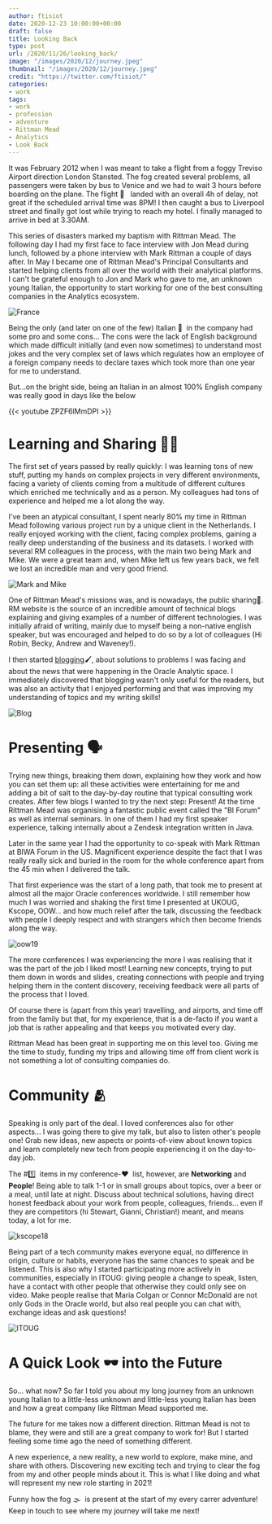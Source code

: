 ```yaml
---
author: ftisiot
date: 2020-12-23 10:00:00+00:00
draft: false
title: Looking Back
type: post
url: /2020/11/26/looking_back/
image: "/images/2020/12/journey.jpeg"
thumbnail: "/images/2020/12/journey.jpeg"
credit: "https://twitter.com/ftisiot/"
categories:
- work
tags:
- work
- profession
- adventure
- Rittman Mead
- Analytics
- Look Back
---
```


It was February 2012 when I was meant to take a flight from a foggy Treviso Airport direction London Stansted. The fog created several problems, all passengers were taken by bus to Venice and we had to wait 3 hours before boarding on the plane. The flight 🛬 &nbsp; landed with an overall 4h of delay, not great if the scheduled arrival time was 8PM! I then caught a bus to Liverpool street and finally got lost while trying to reach my hotel. I finally managed to arrive in bed at 3.30AM.

This series of disasters marked my baptism with Rittman Mead. The following day I had my first face to face interview with Jon Mead during lunch, followed by a phone interview with Mark Rittman a couple of days after. In May I became one of Rittman Mead's Principal Consultants and started helping clients from all over the world with their analytical platforms.
I can't be grateful enough to Jon and Mark who gave to me, an unknown young Italian, the opportunity to start working for one of the best consulting companies in the Analytics ecosystem.

![France](/images/2020/12/start_work_france.jpg)

Being the only (and later on one of the few) Italian 🤌&nbsp; in the company had some pro and some cons... The cons were the lack of English background which made difficult initially (and even now sometimes) to understand most jokes and the very complex set of laws which regulates how an employee of a foreign company needs to declare taxes which took more than one year for me to understand.

But...on the bright side, being an Italian in an almost 100% English company was really good in days like the below

{{< youtube ZPZF6lMmDPI >}}

# Learning and Sharing 👨‍💻

The first set of years passed by really quickly: I was learning tons of new stuff, putting my hands on complex projects in very different environments, facing a variety of clients coming from a multitude of different cultures which enriched me technically and as a person. My colleagues had tons of experience and helped me a lot along the way.

I've been an atypical consultant, I spent nearly 80% my time in Rittman Mead following various project run by a unique client in the Netherlands. I really enjoyed working with the client, facing complex problems, gaining a really deep understanding of the business and its datasets. I worked with several RM colleagues in the process, with the main two being Mark and Mike. We were a great team and, when Mike left us few years back, we felt we lost an incredible man and very good friend.

![Mark and Mike](/images/2020/12/mark_mike.jpeg)

One of Rittman Mead's missions was, and is nowadays, the public sharing🎤. RM website is the source of an incredible amount of technical blogs explaining and giving examples of a number of different technologies. I was initially afraid of writing, mainly due to myself being a non-native english speaker, but was encouraged and helped to do so by a lot of colleagues (Hi Robin, Becky, Andrew and Waveney!).

I then started [blogging](http://ritt.md/FT)🖌, about solutions to problems I was facing and about the news that were happening in the Oracle Analytic space. I immediately discovered that blogging wasn't only useful for the readers, but was also an activity that I enjoyed performing and that was improving my understanding of topics and my writing skills!

![Blog](/images/2020/12/blog_example.jpg)

# Presenting 🗣

Trying new things, breaking them down, explaining how they work and how you can set them up: all these activities were entertaining for me and adding a bit of salt to the day-by-day routine that typical consulting work creates. After few blogs I wanted to try the next step: Present! At the time Rittman Mead was organising a fantastic public event called the "BI Forum" as well as internal seminars. In one of them I had my first speaker experience, talking internally about a Zendesk integration written in Java.

Later in the same year I had the opportunity to co-speak with Mark Rittman at BIWA Forum in the US. Magnificent experience despite the fact that I was really really sick and buried in the room for the whole conference apart from the 45 min when I delivered the talk.

That first experience was the start of a long path, that took me to present at almost all the major Oracle conferences worldwide. I still remember how much I was worried and shaking the first time I presented at UKOUG, Kscope, OOW... and how much relief after the talk, discussing the feedback with people I deeply respect and with strangers which then become friends along the way.

![oow19](/images/2020/12/oow19.jpeg)

The more conferences I was experiencing the more I was realising that it was the part of the job I liked most! Learning new concepts, trying to put them down in words and slides, creating connections with people and trying helping them in the content discovery, receiving feedback were all parts of the process that I loved.

Of course there is (apart from this year) travelling, and airports, and time off from the family but that, for my experience, that is a de-facto if you want a job that is rather appealing and that keeps you motivated every day.

Rittman Mead has been great in supporting me on this level too. Giving me the time to study, funding my trips and allowing time off from client work is not something a lot of consulting companies do.

# Community 🫂

Speaking is only part of the deal. I loved conferences also for other aspects... I was going there to give my talk, but also to listen other's people one! Grab new ideas, new aspects or points-of-view about known topics and learn completely new tech from people experiencing it on the day-to-day job.

The #1️⃣&nbsp; items in my conference-❤️&nbsp; list, however, are **Networking** and **People**! Being able to talk 1-1 or in small groups about topics, over a beer or a meal, until late at night. Discuss about technical solutions, having direct honest feedback about your work from people, colleagues, friends... even if they are competitors (hi Stewart, Gianni, Christian!) meant, and means today, a lot for me.

![kscope18](/images/2020/12/kscope18.jpeg)

Being part of a tech community makes everyone equal, no difference in origin, culture or habits, everyone has the same chances to speak and be listened.
This is also why I started participating more actively in communities, especially in ITOUG: giving people a change to speak, listen, have a contact with other people that otherwise they could only see on video. Make people realise that Maria Colgan or Connor McDonald are not only Gods in the Oracle world, but also real people you can chat with, exchange ideas and ask questions!

![ITOUG](/images/2020/12/ITOUG_board.jpeg)


# A Quick Look 🕶&nbsp;into the Future

So... what now? So far I told you about my long journey from an unknown young Italian to a little-less unknown and little-less young Italian has been and how a great company like Rittman Mead supported me.

The future for me takes now a different direction. Rittman Mead is not to blame, they were and still are a great company to work for! But I started feeling some time ago the need of something different.

A new experience, a new reality, a new world to explore, make mine, and share with others. Discovering new exciting tech and trying to clear the fog from my and other people minds about it. This is what I like doing and what will represent my new role starting in 2021!

Funny how the fog 🌫&nbsp; is present at the start of my every carrer adventure! Keep in touch to see where my journey will take me next!
